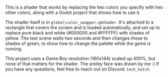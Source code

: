 This is a shader that works by replacing the two colors you specify with two other colors, along with a Godot project that shows how to use it.

The shader itself is in `global\color_swapper.gdshader`. It's attached to a rectangle that covers the screen and is loaded automatically, and set up to replace pure black and white (#000000 and #FFFFFF) with shades of yellow. The test scene waits two seconds and then changes these to shades of green, to show how to change the palette while the game is running.

This project uses a Game Boy resolution (160x144) scaled up 400%, but none of that matters for the shader. The smiley face was drawn by me :) If you have any questions, feel free to reach out on Discord: `tech_hutch`.
